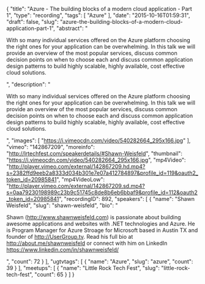 {
  "title": "Azure - The building blocks of a modern cloud application - Part 1",
  "type": "recording",
  "tags": [
    "Azure"
  ],
  "date": "2015-10-16T01:59:31",
  "draft": false,
  "slug": "azure-the-building-blocks-of-a-modern-cloud-application-part-1",
  "abstract": "<p>With so many individual services offered on the Azure platform choosing the right ones for your application can be overwhelming. In this talk we will provide an overview of the most popular services, discuss common decision points on when to choose each and discuss common application design patterns to build highly scalable, highly available, cost effective cloud solutions.</p>",
  "description": "<p>With so many individual services offered on the Azure platform choosing the right ones for your application can be overwhelming. In this talk we will provide an overview of the most popular services, discuss common decision points on when to choose each and discuss common application design patterns to build highly scalable, highly available, cost effective cloud solutions.</p>",
  "images": [
    "https://i.vimeocdn.com/video/540282664_295x166.jpg"
  ],
  "vimeo": "142867209",
  "moreinfo": "http://lrtechfest.com/speakerdetails/#Shawn-Weisfeld",
  "thumbnail": "https://i.vimeocdn.com/video/540282664_295x166.jpg",
  "mp4Video": "http://player.vimeo.com/external/142867209.hd.mp4?s=2382ffd9eeb2a8333d034b301e7e07a412784897&profile_id=119&oauth2_token_id=20985841",
  "mp4VideoLow": "http://player.vimeo.com/external/142867209.sd.mp4?s=0aa79230198989c23b9c51745c8de8b6eb6bbaf9&profile_id=112&oauth2_token_id=20985841",
  "recordingID": 892,
  "speakers": [
    {
      "name": "Shawn Weisfeld",
      "slug": "shawn-weisfeld",
      "bio": "<p>Shawn (http://www.shawnweisfeld.com) is passionate about building awesome applications and websites with .NET technologies and Azure. He is Program Manager for Azure Stroage for Microsoft based in Austin TX and founder of http://UserGroup.tv. Read his full bio at http://about.me/shawnweisfeld or connect with him on LinkedIn https://www.linkedin.com/in/shawnweisfeld/</p>",
      "count": 72
    }
  ],
  "ugtvtags": [
    {
      "name": "Azure",
      "slug": "azure",
      "count": 39
    }
  ],
  "meetups": [
    {
      "name": "Little Rock Tech Fest",
      "slug": "little-rock-tech-fest",
      "count": 65
    }
  ]
}